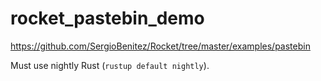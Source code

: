 # rocket_pastebin_demo

https://github.com/SergioBenitez/Rocket/tree/master/examples/pastebin

Must use nightly Rust (`rustup default nightly`).
